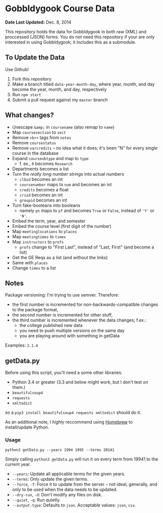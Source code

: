 Gobbldygook Course Data
=======================

**Date Last Updated:** Dec. 8, 2014

This repository holds the data for Gobbldygook in both raw (XML) and proccessed (JSON) forms. You do not need this repository if your are only interested in using Gobbldygook; it includes this as a submodule.



To Update the Data
------------------

Use Github!

1. Fork this repository
2. Make a branch titled `data-year-month-day`, where year, month, and day become the year, month, and day, respectively
3. Run `npm start`
4. Submit a pull request against my `master` branch



What changes?
-------------

- Unescape `&amp;` in `coursename` (also remap to `name`)
- Map `coursesection` to `sect`
- Remove `<br>` tags from `notes`
- Remove `coursestatus`
- Remove `varcredits`
    – no idea what it does; it's been "N" for every single course in the database
- Expand `courseubtype` and map to `type`
    - f. ex., `R` becomes `Research`
- Departments becomes a list
- Turn the *really long number strings* into actual numbers
    - `clbid` becomes an int
    - `coursenumber` maps to `num` and becomes an int
    - `credits` becomes a float
    - `crsid` becomes an int
    - `groupid` becomes an int
- Turn fake-booleans into booleans
  - namely `pn` maps to `pf` and becomes `True` or `False`, instead of `'Y'` or `'N'`.
- Embed the term, year, and semester
- Embed the course level (first digit of the number)
- Map `meetinglocations` to `places`
- Map `meetingtimes` to `times`
- Map `instructors` to `profs`
  - `profs` change to "First Last", instead of "Last, First" (and become a list)
- Get the GE Reqs as a list (and without the links)
- Same with `places`
- Change `times` to a list



Notes
-----

Package versioning: I'm trying to use semver. Therefore:

- the first number is incremented for non-backwards-compatible changes to the package format,
- the second number is incremented for other stuff,
- the third number is incremented whenever the data changes; f.ex.:
    - the college published new data
    - you need to push multiple versions on the same day
    - you are playing around with something in getData

Examples: `2.1.4`


getData.py
----------

Before using this script, you'll need a some other libraries:

- Python 3.4 or greater (3.3 and below might work, but I don't test on them.)
- `beautifulsoup4`
- `requests`
- `xmltodict`

so a `pip3 install beautifulsoup4 requests xmltodict` should do it.

As an additional note, I *highly* reccommend using [Homebrew](http://brew.sh) to install/update Python.


### Usage

`python3 getData.py --years 1994 1995 --terms 20141`

Simply calling `python3 getData.py` will run it on every term from 19941 to the current year.

- `--years`: Update all applicable terms for the given years.
- `--terms`: Only update the given terms.
- `--force`, `-f`: Force it to update from the server – not ideal, generally, and only to be used when the data needs to be updated.
- `--dry-run`, `-d`: Don't modify any files on disk.
- `--quiet`, `-q`: Run quietly.
- `--output-type`: Defaults to `json`. Acceptable values: `json`, `csv`.
